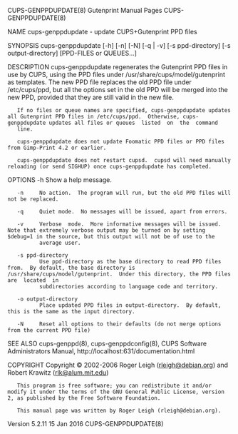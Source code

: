 CUPS-GENPPDUPDATE(8)                                                                     Gutenprint Manual Pages                                                                     CUPS-GENPPDUPDATE(8)

NAME
       cups-genppdupdate - update CUPS+Gutenprint PPD files

SYNOPSIS
       cups-genppdupdate [-h] [-n] [-N] [-q | -v] [-s ppd-directory] [-s output-directory] [PPD-FILES or QUEUES...]

DESCRIPTION
       cups-genppdupdate  regenerates the Gutenprint PPD files in use by CUPS, using the PPD files under /usr/share/cups/model/gutenprint as templates.  The new PPD file replaces the old PPD file under
       /etc/cups/ppd, but all the options set in the old PPD will be merged into the new PPD, provided that they are still valid in the new file.

       If no files or queue names are specified, cups-genppdupdate updates all Gutenprint PPD files in /etc/cups/ppd.  Otherwise, cups-genppdupdate updates all files or queues  listed  on  the  command
       line.

       cups-genppdupdate does not update Foomatic PPD files or PPD files from Gimp-Print 4.2 or earlier.

       cups-genppdupdate does not restart cupsd.  cupsd will need manually reloading (or send SIGHUP) once cups-genppdupdate has completed.

OPTIONS
       -h     Show a help message.

       -n     No action.  The program will run, but the old PPD files will not be replaced.

       -q     Quiet mode.  No messages will be issued, apart from errors.

       -v     Verbose  mode.  More informative messages will be issued.  Note that extremely verbose output may be turned on by setting $debug=1 in the source, but this output will not be of use to the
              average user.

       -s ppd-directory
              Use ppd-directory as the base directory to read PPD files from.  By default, the base directory is /usr/share/cups/model/gutenprint.  Under this directory, the PPD files  are  located  in
              subdirectories according to language code and territory.

       -o output-directory
              Place updated PPD files in output-directory.  By default, this is the same as the input directory.

       -N     Reset all options to their defaults (do not merge options from the current PPD file)

SEE ALSO
       cups-genppd(8), cups-genppdconfig(8), CUPS Software Administrators Manual, http://localhost:631/documentation.html

COPYRIGHT
       Copyright ©  2002-2006 Roger Leigh (rleigh@debian.org) and Robert Krawitz (rlk@alum.mit.edu)

       This program is free software; you can redistribute it and/or modify it under the terms of the GNU General Public License, version 2, as published by the Free Software Foundation.

       This manual page was written by Roger Leigh (rleigh@debian.org).

Version 5.2.11                                                                                 15 Jan 2016                                                                           CUPS-GENPPDUPDATE(8)
